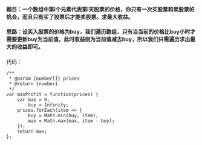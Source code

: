 #### 题目：一个数组中第i个元素代表第i天股票的价格，你只有一次买股票和卖股票的机会，而且只有买了股票后才能卖股票。求最大收益。

#### 思路：设买入股票的价格为buy，我们遍历数组，只有当当前的价格比buy小时才需要更新buy为当前值，此时收益则为当前值减去buy，所以我们只需遍历求出最大的收益即可。
####

代码：
```
/**
 * @param {number[]} prices
 * @return {number}
 */
var maxProfit = function(prices) {
    var max = 0,
        buy = Infinity;
    prices.forEach(item => {
        buy = Math.min(buy, item);
        max = Math.max(max, item - buy);
    });
    return max;
};
```
